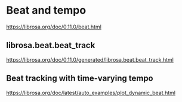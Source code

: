 # Beat and tempo #

<https://librosa.org/doc/0.11.0/beat.html>

## librosa.beat.beat_track ##

<https://librosa.org/doc/0.11.0/generated/librosa.beat.beat_track.html>

## Beat tracking with time-varying tempo ##

<https://librosa.org/doc/latest/auto_examples/plot_dynamic_beat.html>

